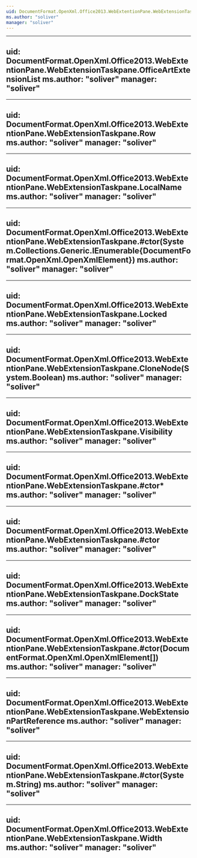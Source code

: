 ```yaml
---
uid: DocumentFormat.OpenXml.Office2013.WebExtentionPane.WebExtensionTaskpane
ms.author: "soliver"
manager: "soliver"
---
```


---
uid: DocumentFormat.OpenXml.Office2013.WebExtentionPane.WebExtensionTaskpane.OfficeArtExtensionList
ms.author: "soliver"
manager: "soliver"
---

---
uid: DocumentFormat.OpenXml.Office2013.WebExtentionPane.WebExtensionTaskpane.Row
ms.author: "soliver"
manager: "soliver"
---

---
uid: DocumentFormat.OpenXml.Office2013.WebExtentionPane.WebExtensionTaskpane.LocalName
ms.author: "soliver"
manager: "soliver"
---

---
uid: DocumentFormat.OpenXml.Office2013.WebExtentionPane.WebExtensionTaskpane.#ctor(System.Collections.Generic.IEnumerable{DocumentFormat.OpenXml.OpenXmlElement})
ms.author: "soliver"
manager: "soliver"
---

---
uid: DocumentFormat.OpenXml.Office2013.WebExtentionPane.WebExtensionTaskpane.Locked
ms.author: "soliver"
manager: "soliver"
---

---
uid: DocumentFormat.OpenXml.Office2013.WebExtentionPane.WebExtensionTaskpane.CloneNode(System.Boolean)
ms.author: "soliver"
manager: "soliver"
---

---
uid: DocumentFormat.OpenXml.Office2013.WebExtentionPane.WebExtensionTaskpane.Visibility
ms.author: "soliver"
manager: "soliver"
---

---
uid: DocumentFormat.OpenXml.Office2013.WebExtentionPane.WebExtensionTaskpane.#ctor*
ms.author: "soliver"
manager: "soliver"
---

---
uid: DocumentFormat.OpenXml.Office2013.WebExtentionPane.WebExtensionTaskpane.#ctor
ms.author: "soliver"
manager: "soliver"
---

---
uid: DocumentFormat.OpenXml.Office2013.WebExtentionPane.WebExtensionTaskpane.DockState
ms.author: "soliver"
manager: "soliver"
---

---
uid: DocumentFormat.OpenXml.Office2013.WebExtentionPane.WebExtensionTaskpane.#ctor(DocumentFormat.OpenXml.OpenXmlElement[])
ms.author: "soliver"
manager: "soliver"
---

---
uid: DocumentFormat.OpenXml.Office2013.WebExtentionPane.WebExtensionTaskpane.WebExtensionPartReference
ms.author: "soliver"
manager: "soliver"
---

---
uid: DocumentFormat.OpenXml.Office2013.WebExtentionPane.WebExtensionTaskpane.#ctor(System.String)
ms.author: "soliver"
manager: "soliver"
---

---
uid: DocumentFormat.OpenXml.Office2013.WebExtentionPane.WebExtensionTaskpane.Width
ms.author: "soliver"
manager: "soliver"
---

